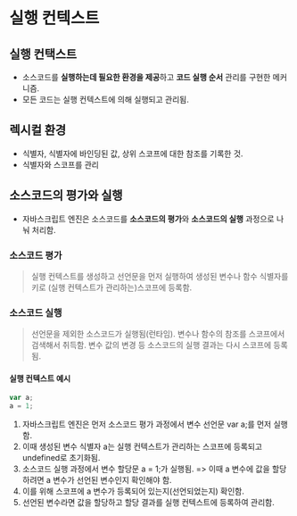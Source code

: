 # 실행 컨텍스트

## 실행 컨택스트
- 소스코드를 **실행하는데 필요한 환경을 제공**하고 **코드 실행 순서** 관리를 구현한 메커니즘.
- 모든 코드는 실행 컨텍스트에 의해 실행되고 관리됨.

## 렉시컬 환경
- 식별자, 식별자에 바인딩된 값, 상위 스코프에 대한 참조를 기록한 것.
- 식별자와 스코프를 관리

## 소스코드의 평가와 실행
- 자바스크립트 엔진은 소스코드를 **소스코드의 평가**와 **소스코드의 실행** 과정으로 나눠 처리함.

### 소스코드 평가
> 실행 컨텍스트를 생성하고 선언문을 먼저 실행하여 생성된 변수나 함수 식별자를 키로 (실행 컨텍스트가 관리하는)스코프에 등록함.

### 소스코드 실행
> 선언문을 제외한 소스코드가 실행됨(런타임). 변수나 함수의 참조를 스코프에서 검색해서 취득함. 변수 값의 변경 등 소스코드의 실행 결과는 다시 스코프에 등록됨.

#### 실행 컨텍스트 예시
```js
var a;
a = 1;
```
1. 자바스크립트 엔진은 먼저 소스코드 평가 과정에서 변수 선언문 var a;를 먼저 실행함.
2. 이때 생성된 변수 식별자 a는 실행 컨텍스트가 관리하는 스코프에 등록되고 undefined로 초기화됨.
3. 소스코드 실행 과정에서 변수 할당문 a = 1;가 실행됨. => 이때 a 변수에 값을 할당하려면 a 변수가 선언된 변수인지 확인해야 함.
4. 이를 위해 스코프에 a 변수가 등록되어 있는지(선언되었는지) 확인함.
5. 선언된 변수라면 값을 할당하고 할당 결과를 실행 컨텍스트에 등록하여 관리함.
